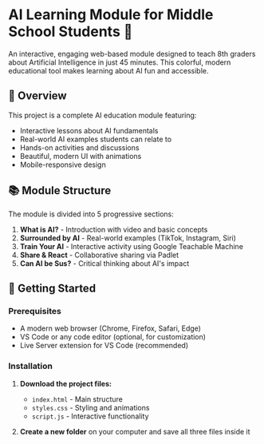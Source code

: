 # AI Learning Module for Middle School Students 🤖

An interactive, engaging web-based module designed to teach 8th graders about Artificial Intelligence in just 45 minutes. This colorful, modern educational tool makes learning about AI fun and accessible.

## 🎯 Overview

This project is a complete AI education module featuring:
- Interactive lessons about AI fundamentals
- Real-world AI examples students can relate to
- Hands-on activities and discussions
- Beautiful, modern UI with animations
- Mobile-responsive design

## 📚 Module Structure

The module is divided into 5 progressive sections:

1. **What is AI?** - Introduction with video and basic concepts
2. **Surrounded by AI** - Real-world examples (TikTok, Instagram, Siri)
3. **Train Your AI** - Interactive activity using Google Teachable Machine
4. **Share & React** - Collaborative sharing via Padlet
5. **Can AI be Sus?** - Critical thinking about AI's impact

## 🚀 Getting Started

### Prerequisites
- A modern web browser (Chrome, Firefox, Safari, Edge)
- VS Code or any code editor (optional, for customization)
- Live Server extension for VS Code (recommended)

### Installation

1. **Download the project files:**
   - `index.html` - Main structure
   - `styles.css` - Styling and animations
   - `script.js` - Interactive functionality

2. **Create a new folder** on your computer and save all three files inside it

